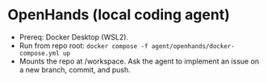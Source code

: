 ﻿# OpenHands (local coding agent)
- Prereq: Docker Desktop (WSL2).
- Run from repo root:  `docker compose -f agent/openhands/docker-compose.yml up`
- Mounts the repo at /workspace. Ask the agent to implement an issue on a new branch, commit, and push.
